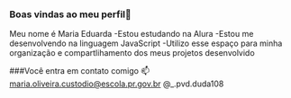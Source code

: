 ### Boas vindas ao meu perfil💙

Meu nome é Maria Eduarda
-Estou estudando na Alura
-Estou me desenvolvendo  na linguagem JavaScript
-Utilizo  esse espaço para minha  organização  e compartlihamento dos meus projetos desenvolvido

###Você entra em contato comigo 📫
maria.oliveira.custodio@escola.pr.gov.br
@_.pvd.duda108


